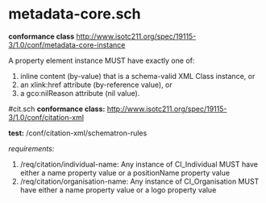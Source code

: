 # metadata-core.sch
**conformance class** http://www.isotc211.org/spec/19115-3/1.0/conf/metadata-core-instance

A property element instance MUST have exactly one of:

1. inline content (by-value) that is a schema-valid XML Class instance, or 
1. an xlink:href attribute (by-reference value), or 
1. a gco:nilReason attribute (nil value). 


#cit.sch
**conformance class:**  http://www.isotc211.org/spec/19115-3/1.0/conf/citation-xml

**test:** /conf/citation-xml/schematron-rules

*requirements:* 

1. /req/citation/individual-name: 
Any instance of CI_Individual MUST have either a name property value or a positionName property value
2. /req/citation/organisation-name: 
Any instance of CI_Organisation MUST have either a name property value or a logo property value



